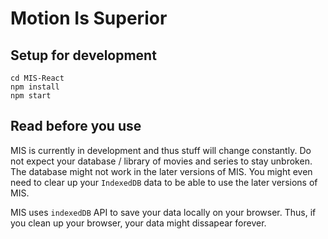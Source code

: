 # Motion Is Superior

## Setup for development
```
cd MIS-React
npm install
npm start
```

## Read before you use
MIS is currently in development and thus stuff will change constantly. Do not expect your database / library of movies and series to stay unbroken. The database might not work in the later versions of MIS. You might even need to clear up your `IndexedDB` data to be able to use the later versions of MIS.

MIS uses `indexedDB` API to save your data locally on your browser. Thus, if you clean up your browser, your data might dissapear forever.